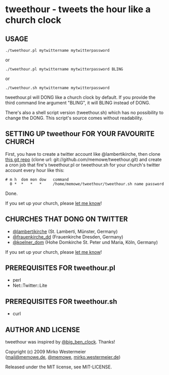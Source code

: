 tweethour - tweets the hour like a church clock
===============================================

USAGE
-----

    ./tweethour.pl mytwittername mytwitterpassword

or

    ./tweethour.pl mytwittername mytwitterpassword BLING

or

    ./tweethour.sh mytwittername mytwitterpassword

tweethour.pl will DONG like a church clock by default. If you provide the third command line argument "BLING", it will BLING instead of DONG.

There's also a shell script version (tweethour.sh) which has no possibility to change the DONG. This script's source comes without readability.

SETTING UP tweethour FOR YOUR FAVOURITE CHURCH
----------------------------------------------

First, you have to create a twitter account like @lambertikirche, then clone [this git repo](http://github.com/memowe/tweethour) (clone url: git://github.com/memowe/tweethour.git) and create a cron job that fire's tweethour.pl or tweethour.sh for your church's twitter account every hour like this:

    # m h  dom mon dow   command
      0 *  *   *   *     /home/memowe/tweethour/tweethour.sh name password

Done.

If you set up your church, please [let me know][tweetme]!

CHURCHES THAT DONG ON TWITTER
-----------------------------

* [@lambertikirche][1] (St. Lamberti, Münster, Germany)
* [@frauenkirche_dd][2] (Frauenkirche Dresden, Germany)
* [@koelner_dom][3] (Hohe Domkirche St. Peter und Maria, Köln, Germany)

If you set up your church, please [let me know][tweetme]!

PREREQUISITES FOR tweethour.pl
------------------------------

* perl
* Net::Twitter::Lite

PREREQUISITES FOR tweethour.sh
------------------------------

* curl

AUTHOR AND LICENSE
------------------

tweethour was inspired by [@big_ben_clock][bbc]. Thanks!

Copyright (c) 2009 Mirko Westermeier  
([mail@memowe.de](mailto:mail@memowe.de), [@memowe](http://twitter.com/memowe), [mirko.westermeier.de](http://mirko.westermeier.de))

Released under the MIT license, see MIT-LICENSE.

[1]: http://twitter.com/lambertikirche
[2]: http://twitter.com/frauenkirche_dd
[3]: http://twitter.com/koelner_dom

[tweetme]: http://twitter.com/memowe
[bbc]: http://twitter.com/big_ben_clock
